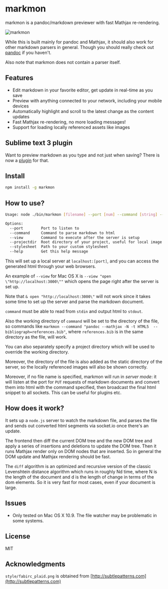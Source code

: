 # markmon

markmon is a pandoc/markdown previewer with fast Mathjax re-rendering.

![markmon](http://yjyao.com/images/markmon.png)

While this is built mainly for pandoc and Mathjax, it should also work for
other markdown parsers in general. Though you should really check out
[pandoc](http://johnmacfarlane.net/pandoc/) if you haven't.

Also note that markmon does not contain a parser itself.

## Features

* Edit markdown in your favorite editor, get update in real-time as you save
* Preview with anything connected to your network, including your mobile devices
* Automatically highlight and scroll to the latest change as the content updates
* Fast Mathjax re-rendering, no more loading messages!
* Support for loading locally referenced assets like images

## Sublime text 3 plugin

Want to preview markdown as you type and not just when saving? There is now a [plugin](https://github.com/yyjhao/sublime-text-markmon) for that.

## Install

```bash
npm install -g markmon
```

## How to use?

```bash
Usage: node ./bin/markmon [filename] --port [num] --command [string] --view [string] --projectdir [path] --stylesheet [path] --help

Options:
  --port        Port to listen to                                                 [default: 3000]
  --command     Command to parse markdown to html                                 [default: "pandoc --mathjax -N -t HTML5"]
  --view        Command to execute after the server is setup                    
  --projectdir  Root directory of your project, useful for local image resources
  --stylesheet  Path to your custom stylesheet                                  
  --help        Get this help message    
```

This will set up a local server at `localhost:[port]`, and you can access the
generated html through your web browsers.

An example of `--view` for Mac OS X is `--view "open
\"http://localhost:3000\""` which opens the page right after the server is set
up.

Note that `& open "http://localhost:3000\"` will not work since it takes some
time to set up the server and parse the markdown document.

`command` must be able to read from `stdin` and output html to `stdout`.

Also the working directory of `command` will be set to the directory of the file,
so commands like `markmon --command "pandoc --mathjax -N -t HTML5  --bibliograph=references.bib"`, where `references.bib` is in the same directory as the file, will work.

You can also separately specify a project directory which will be used to override the working directory.

Moreover, the directory of the file is also added as the static directory
of the server, so the locally referenced images will also be shown correctly.

Moreover, if no file name is specified, markmon will run in _server mode_: it will listen at the port for `PUT` requests of markdown documents and convert them into html  with the command specified, then broadcast the final html snippet  to all sockets. This can be useful for plugins etc.

## How does it work?

It sets up a `node.js` server to watch the markdown file, and parses the file
and sends out converted html segments via socket.io once there's an update.

The frontend then diff the current DOM tree and the new DOM tree and apply a
series of insertions and deletions to update the DOM tree. Then it runs
Mathjax render only on DOM nodes that are inserted. So in general the DOM
update and Mathjax rendering should be fast.

The `diff` algorithm is an optimized and recursive version of the classic
Levenshtein distance algorithm which runs in roughly Nd time, where N is the
length of the document and d is the length of change in terms of the dom
elements. So it is very fast for most cases, even if your document is large.

## Issues

* Only tested on Mac OS X 10.9. The file watcher may be problematic in some systems.

## License

MIT

## Acknowledgments

`style/fabirc_plaid.png` is obtained from [http://subtlepatterns.com](http://subtlepatterns.com)

